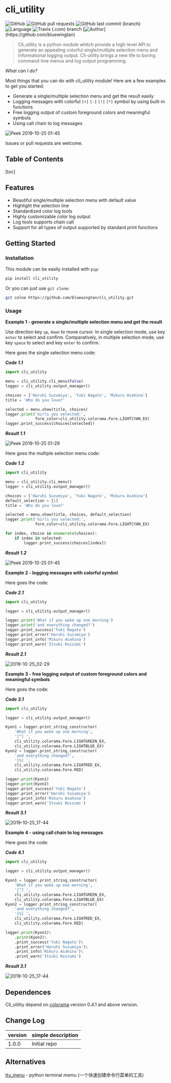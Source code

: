 # cli_utility

![GitHub](https://img.shields.io/github/license/bluewingtan/cli_utility) ![GitHub pull requests](https://img.shields.io/github/issues-pr/bluewingtan/cli_utility) ![GitHub last commit (branch)](https://img.shields.io/github/last-commit/bluewingtan/cli_utility/master) ![Language](https://img.shields.io/badge/language-python-brightgreen) ![Travis (.com) branch](https://img.shields.io/travis/com/bluewingtan/cli_utility/master) [![Author](https://img.shields.io/badge/powered%20by-BlueWingTan-blue?)](https://github.com/bluewingtan)

> Cli_utility is a python module whitch provide a high-level API to generate an appealing colorful single/multiple selection menu and informational logging output. Cli-utility brings a new life to boring command-line menus and log output programming.

*What can I do?*

Most things that you can do with cli_utility module! Here are a few examples to get you started:

- Generate a single/multiple selection menu and get the result easily
- Logging messages with colorful `[+]` `[-]` `[!]` `[*]` symbol by using built-in functions
- Free logging output of custom foreground colors and meaningful symbols
- Using call chain to log messages

![Peek 2019-10-25 01-45](https://i.loli.net/2019/10/25/dJHh5wUZ8jupPlQ.gif)

Issues or pull requests are welcome.

## Table of Contents

[toc]

## Features

- Beautiful single/multiple selection menu with default value
- Highlight the selection line
- Standardized color log tools
- Highly customizable color log output
- Log tools supports chain call
- Support for all types of output supported by standard print functions

## Getting Started

### Installation

This module can be easily installed with `pip`:

```bash
pip install cli_utility
```

Or you can just use `git clone`:

```bash
git colne https://github.com/bluewingtan/cli_utility.git
```

### Usage

**Example 1 - generate a single/multiple selection menu and get the result**

Use direction key `up`, `down` to move cursor. In single selection mode, use key `enter` to select and confirm. Comparatively, in multiple selection mode, use key `space` to select and key `enter` to confirm.

Here goes the single selection menu code:

***Code 1.1***

```python
import cli_utility

menu = cli_utility.cli_menu(False)
logger = cli_utility.output_manager()

choices = ['Haruhi Suzumiya', 'Yuki Nagato', 'Mikuru Asahina']
title = 'Who do you love?'

selected = menu.show(title, choices)
logger.print('Girls you selected:',
             fore_color=cli_utility.colorama.Fore.LIGHTCYAN_EX)
logger.print_success(choices[selected])
```

***Result 1.1***

![Peek 2019-10-25 01-29](https://i.loli.net/2019/10/25/Fo73ctIyPSqTzeJ.gif)

Here goes the multiple selection menu code:

***Code 1.2***

```python
import cli_utility

menu = cli_utility.cli_menu()
logger = cli_utility.output_manager()

choices = ['Haruhi Suzumiya', 'Yuki Nagato', 'Mikuru Asahina']
default_selection = [1]
title = 'Who do you love?'

selected = menu.show(title, choices, default_selection)
logger.print('Girls you selected:',
             fore_color=cli_utility.colorama.Fore.LIGHTCYAN_EX)

for index, choice in enumerate(choices):
    if index in selected:
        logger.print_success(choices[index])
```

***Result 1.2***

![Peek 2019-10-25 01-45](https://i.loli.net/2019/10/25/dJHh5wUZ8jupPlQ.gif)

**Example 2 - logging messages with colorful symbol**

Here goes the code:

***Code 2.1***

```python
import cli_utility

logger = cli_utility.output_manager()

logger.print('What if you woke up one morning')
logger.print('and everything changed?')
logger.print_success('Yuki Nagato')
logger.print_error('Haruhi Suzumiya')
logger.print_info('Mikuru Asahina')
logger.print_warn('Itsuki Koizumi')
```

***Result 2.1***

![2019-10-25_02-29](https://i.loli.net/2019/10/25/t9x6z7EuGDVPKoj.png)

**Example 3 - free logging output of custom foreground colors and meaningful symbols**

Here goes the code:

***Code 3.1***

```python
import cli_utility

logger = cli_utility.output_manager()

Kyon1 = logger.print_string_constructor(
    'What if you woke up one morning', 
    '[^] ',
    cli_utility.colorama.Fore.LIGHTGREEN_EX, 
    cli_utility.colorama.Fore.LIGHTBLUE_EX)
Kyon2 = logger.print_string_constructor(
    'and everything changed?',
    '[%] ',
    cli_utility.colorama.Fore.LIGHTRED_EX,
    cli_utility.colorama.Fore.RED)

logger.print(Kyon1)
logger.print(Kyon2)
logger.print_success('Yuki Nagato')
logger.print_error('Haruhi Suzumiya')
logger.print_info('Mikuru Asahina')
logger.print_warn('Itsuki Koizumi')
```

***Result 3.1***

![2019-10-25_17-44](https://i.loli.net/2019/10/25/qEaYZWJTui6fcD3.png)

**Example 4 - using call chain to log messages**

Here goes the code:

***Code 4.1***

```python
import cli_utility

logger = cli_utility.output_manager()

Kyon1 = logger.print_string_constructor(
    'What if you woke up one morning', 
    '[^] ',
    cli_utility.colorama.Fore.LIGHTGREEN_EX, 
    cli_utility.colorama.Fore.LIGHTBLUE_EX)
Kyon2 = logger.print_string_constructor(
    'and everything changed?',
    '[%] ',
    cli_utility.colorama.Fore.LIGHTRED_EX,
    cli_utility.colorama.Fore.RED)

logger.print(Kyon1)\
    .print(Kyon2)\
    .print_success('Yuki Nagato')\
    .print_error('Haruhi Suzumiya')\
    .print_info('Mikuru Asahina')\
    .print_warn('Itsuki Koizumi')
```

***Result 3.1***

![2019-10-25_17-44](https://i.loli.net/2019/10/25/qEaYZWJTui6fcD3.png)

## Dependences

Cli_utility depend on [colorama](https://pypi.org/project/colorama/) version 0.4.1 and above version.

## Change Log

version | simple description
--|--
1.0.0| Initial repo

## Alternatives

[tty_menu](https://github.com/gojuukaze/tty_menu) - python terminal memu (一个快速创建命令行菜单的工具) 

